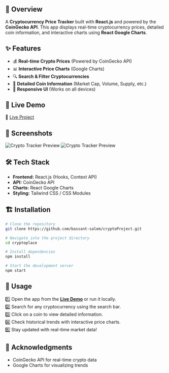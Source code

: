 ## 📌 Overview  
A **Cryptocurrency Price Tracker** built with **React.js** and powered by the **CoinGecko API**. This app displays real-time cryptocurrency prices, detailed coin information, and interactive charts using **React Google Charts**.  

## ✨ Features  
- 💰 **Real-time Crypto Prices** (Powered by CoinGecko API)  
- 📊 **Interactive Price Charts** (Google Charts)  
- 🔍 **Search & Filter Cryptocurrencies**  
- 📄 **Detailed Coin Information** (Market Cap, Volume, Supply, etc.)  
- 📱 **Responsive UI** (Works on all devices)  

## 🚀 Live Demo  
🔗 [Live Project](https://crypto-project-sandy.vercel.app/)  

## 📸 Screenshots  
![Crypto Tracker Preview](https://github.com/user-attachments/assets/7b28cf8c-86f2-4a77-b732-108c2a84d70b)
![Crypto Tracker Preview](https://github.com/user-attachments/assets/1861c328-be52-4ce4-a274-1949bcc533b5) 

## 🛠 Tech Stack  
- **Frontend:** React.js (Hooks, Context API)  
- **API:** CoinGecko API  
- **Charts:** React Google Charts  
- **Styling:** Tailwind CSS / CSS Modules  

## 🏗 Installation  

```bash
# Clone the repository
git clone https://github.com/bassant-salem/cryptoProject.git

# Navigate into the project directory
cd cryptoplace

# Install dependencies
npm install

# Start the development server
npm start

```

## 📌 Usage  
1️⃣ Open the app from the **[Live Demo](https://your-crypto-tracker.vercel.app)** or run it locally.  
2️⃣ Search for any cryptocurrency using the search bar.  
3️⃣ Click on a coin to view detailed information.  
4️⃣ Check historical trends with interactive price charts.  
5️⃣ Stay updated with real-time market data!  




## 🙌 Acknowledgments
- CoinGecko API for real-time crypto data
- Google Charts for visualizing trends
